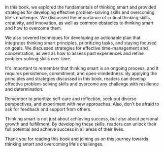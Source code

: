 
In this book, we explored the fundamentals of thinking smart and provided strategies for developing effective problem-solving skills and overcoming life's challenges. We discussed the importance of critical thinking skills, creativity, and innovation, as well as common obstacles to thinking smart and how to overcome them.

We also covered techniques for developing an actionable plan that integrates thinking smart principles, prioritizing tasks, and staying focused on goals. We discussed strategies for effective time-management and concentration, as well as how to assess past experiences and refine problem-solving skills over time.

It's important to remember that thinking smart is an ongoing process, and it requires persistence, commitment, and open-mindedness. By applying the principles and strategies discussed in this book, readers can develop effective problem-solving skills and overcome any challenge with resilience and determination.

Remember to prioritize self-care and reflection, seek out diverse perspectives, and experiment with new approaches. Also, don't be afraid to ask for feedback and support from others.

Thinking smart is not just about achieving success, but also about personal growth and fulfillment. By developing these skills, readers can unlock their full potential and achieve success in all areas of their lives.

Thank you for reading this book and joining us on this journey towards thinking smart and overcoming life's challenges.
